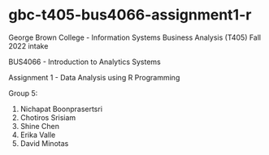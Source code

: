 # gbc-t405-bus4066-assignment1-r
George Brown College - Information Systems Business Analysis (T405) Fall 2022 intake

BUS4066 - Introduction to Analytics Systems

Assignment 1 - Data Analysis using R Programming

Group 5:
1. Nichapat Boonprasertsri
2. Chotiros Srisiam
3. Shine Chen
4. Erika Valle
5. David Minotas
